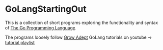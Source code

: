 # GoLangStartingOut

This is a collection of short programs exploring the functionality and syntax of [The Go Programming Language](https://go.dev/).

The programs loosely follow [Grow Adept](https://www.youtube.com/@GrowAdept) GoLang tutorials on youtube => [tutorial playlist](https://youtube.com/playlist?list=PLUGZEm5zVn54n3LQ8DYLdmxCpRiJRsMkP)
